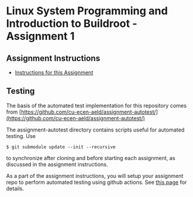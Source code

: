 # Linux System Programming and Introduction to Buildroot - Assignment 1

## Assignment Instructions

- [Instructions for this Assignment](https://www.coursera.org/learn/linux-system-programming-introduction-to-buildroot/supplement/U1Beh/assignment-2-instructions)

## Testing

The basis of the automated test implementation for this repository comes from [https://github.com/cu-ecen-aeld/assignment-autotest/](https://github.com/cu-ecen-aeld/assignment-autotest/)

The assignment-autotest directory contains scripts useful for automated testing. Use

    $ git submodule update --init --recursive

to synchronize after cloning and before starting each assignment, as discussed in the assignment instructions.

As a part of the assignment instructions, you will setup your assignment repo to perform automated testing using github actions. See [this page](https://github.com/cu-ecen-aeld/aesd-assignments/wiki/Setting-up-Github-Actions) for details.
